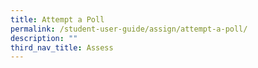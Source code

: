 ```yaml
---
title: Attempt a Poll
permalink: /student-user-guide/assign/attempt-a-poll/
description: ""
third_nav_title: Assess
---
```

